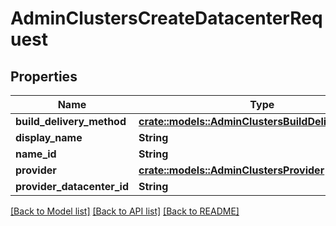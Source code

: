 # AdminClustersCreateDatacenterRequest

## Properties

Name | Type | Description | Notes
------------ | ------------- | ------------- | -------------
**build_delivery_method** | [**crate::models::AdminClustersBuildDeliveryMethod**](AdminClustersBuildDeliveryMethod.md) |  | 
**display_name** | **String** |  | 
**name_id** | **String** |  | 
**provider** | [**crate::models::AdminClustersProvider**](AdminClustersProvider.md) |  | 
**provider_datacenter_id** | **String** |  | 

[[Back to Model list]](../README.md#documentation-for-models) [[Back to API list]](../README.md#documentation-for-api-endpoints) [[Back to README]](../README.md)


